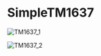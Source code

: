 # SimpleTM1637
 
![TM1637_1](https://user-images.githubusercontent.com/47433781/169714677-5fc1593c-b6a7-492d-83d5-7bcc8703fd16.jpg)

![TM1637_2](https://user-images.githubusercontent.com/47433781/169714971-3a24eaa1-9f88-4f5e-acb2-735378f8108b.jpg)
